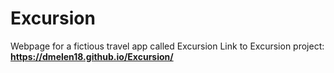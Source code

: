 # Excursion
Webpage for a fictious travel app called Excursion
Link to Excursion project: **https://dmelen18.github.io/Excursion/**
